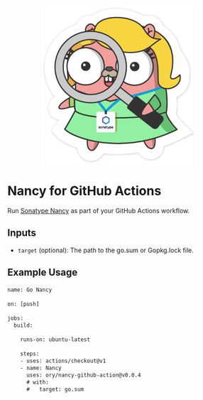 <p align="center">
    <img src="https://github.com/sonatype-nexus-community/nancy/blob/master/docs/images/nancy.png" width="350"/>
</p>

# Nancy for GitHub Actions

Run [Sonatype Nancy](https://github.com/sonatype-nexus-community/nancy) as part of your GitHub Actions workflow.

## Inputs

- `target` (optional): The path to the go.sum or Gopkg.lock file.

## Example Usage

```
name: Go Nancy

on: [push]

jobs:
  build:

    runs-on: ubuntu-latest

    steps:
    - uses: actions/checkout@v1
    - name: Nancy
      uses: ory/nancy-github-action@v0.0.4
      # with:
      #   target: go.sum
```
